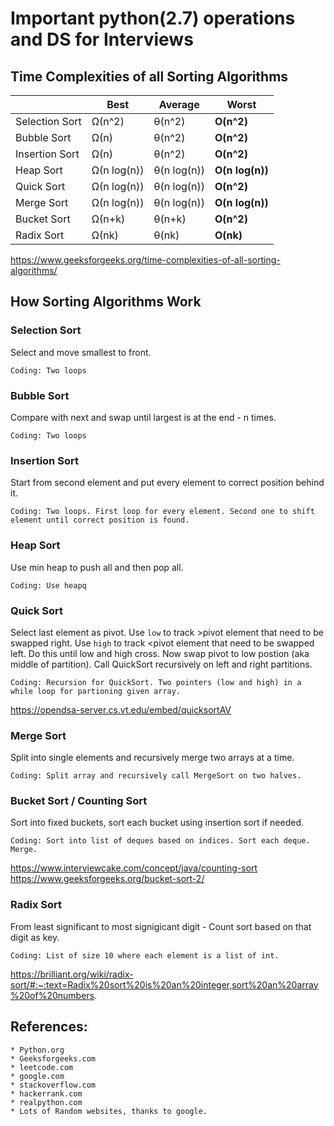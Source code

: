 # Important python(2.7) operations and DS for Interviews

## Time Complexities of all Sorting Algorithms

|               | Best  | Average | **Worst** |
|---------------|------|---------|------|
Selection Sort	| Ω(n^2)	| θ(n^2)	| **O(n^2)**
Bubble Sort	| Ω(n)	| θ(n^2)	| **O(n^2)**
Insertion Sort	| Ω(n)	| θ(n^2)	| **O(n^2)**
Heap Sort	| Ω(n log(n))	| θ(n log(n))	| **O(n log(n))**
Quick Sort	| Ω(n log(n))	| θ(n log(n))	| **O(n^2)**
Merge Sort	| Ω(n log(n))	| θ(n log(n))	| **O(n log(n))**
Bucket Sort	| Ω(n+k)	| θ(n+k)	| **O(n^2)**
Radix Sort	| Ω(nk)	| θ(nk)	| **O(nk)**

https://www.geeksforgeeks.org/time-complexities-of-all-sorting-algorithms/

## How Sorting Algorithms Work

### Selection Sort

Select and move smallest to front.

```Coding: Two loops```

### Bubble Sort

Compare with next and swap until largest is at the end - n times.

```Coding: Two loops```

### Insertion Sort

Start from second element and put every element to correct position behind it.

```Coding: Two loops. First loop for every element. Second one to shift element until correct position is found.```

### Heap Sort

Use min heap to push all and then pop all.

```Coding: Use heapq```

### Quick Sort

Select last element as pivot. Use ```low``` to track >pivot element that need to be swapped right. Use ```high``` to track <pivot element that need to be swapped left. Do this until low and high cross. Now swap pivot to low postion (aka middle of partition). Call QuickSort recursively on left and right partitions. 

```Coding: Recursion for QuickSort. Two pointers (low and high) in a while loop for partioning given array. ```

https://opendsa-server.cs.vt.edu/embed/quicksortAV

### Merge Sort

Split into single elements and recursively merge two arrays at a time.

```Coding: Split array and recursively call MergeSort on two halves. ```

### Bucket Sort / Counting Sort

Sort into fixed buckets, sort each bucket using insertion sort if needed.

```Coding: Sort into list of deques based on indices. Sort each deque. Merge. ```

https://www.interviewcake.com/concept/java/counting-sort
https://www.geeksforgeeks.org/bucket-sort-2/

### Radix Sort

From least significant to most signigicant digit - Count sort based on that digit as key. 

```Coding: List of size 10 where each element is a list of int.```

https://brilliant.org/wiki/radix-sort/#:~:text=Radix%20sort%20is%20an%20integer,sort%20an%20array%20of%20numbers.

## References:
    * Python.org
    * Geeksforgeeks.com
    * leetcode.com
    * google.com
    * stackoverflow.com
    * hackerrank.com
    * realpython.com
    * Lots of Random websites, thanks to google. 
